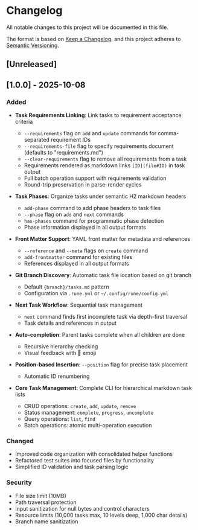 # Changelog

All notable changes to this project will be documented in this file.

The format is based on [Keep a Changelog](https://keepachangelog.com/en/1.0.0/),
and this project adheres to [Semantic Versioning](https://semver.org/spec/v2.0.0.html).

## [Unreleased]

## [1.0.0] - 2025-10-08

### Added

- **Task Requirements Linking**: Link tasks to requirement acceptance criteria
  - `--requirements` flag on `add` and `update` commands for comma-separated requirement IDs
  - `--requirements-file` flag to specify requirements document (defaults to "requirements.md")
  - `--clear-requirements` flag to remove all requirements from a task
  - Requirements rendered as markdown links `[ID](file#ID)` in task output
  - Full batch operation support with requirements validation
  - Round-trip preservation in parse-render cycles

- **Task Phases**: Organize tasks under semantic H2 markdown headers
  - `add-phase` command to add phase headers to task files
  - `--phase` flag on `add` and `next` commands
  - `has-phases` command for programmatic phase detection
  - Phase information displayed in all output formats

- **Front Matter Support**: YAML front matter for metadata and references
  - `--reference` and `--meta` flags on `create` command
  - `add-frontmatter` command for existing files
  - References displayed in all output formats

- **Git Branch Discovery**: Automatic task file location based on git branch
  - Default `{branch}/tasks.md` pattern
  - Configuration via `.rune.yml` or `~/.config/rune/config.yml`

- **Next Task Workflow**: Sequential task management
  - `next` command finds first incomplete task via depth-first traversal
  - Task details and references in output

- **Auto-completion**: Parent tasks complete when all children are done
  - Recursive hierarchy checking
  - Visual feedback with 🎯 emoji

- **Position-based Insertion**: `--position` flag for precise task placement
  - Automatic ID renumbering

- **Core Task Management**: Complete CLI for hierarchical markdown task lists
  - CRUD operations: `create`, `add`, `update`, `remove`
  - Status management: `complete`, `progress`, `uncomplete`
  - Query operations: `list`, `find`
  - Batch operations: atomic multi-operation execution

### Changed

- Improved code organization with consolidated helper functions
- Refactored test suites into focused files by functionality
- Simplified ID validation and task parsing logic

### Security

- File size limit (10MB)
- Path traversal protection
- Input sanitization for null bytes and control characters
- Resource limits (10,000 tasks max, 10 levels deep, 1,000 char details)
- Branch name sanitization